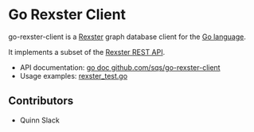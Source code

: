 Go Rexster Client
====================================

go-rexster-client is a
[Rexster](https://github.com/tinkerpop/rexster/wiki) graph database
client for the [Go language](http://golang.org/).

It implements a subset of the
[Rexster REST API](https://github.com/tinkerpop/rexster/wiki/Basic-REST-API).

* API documentation:
  [go doc github.com/sqs/go-rexster-client](http://godoc.org/github.com/sqs/go-rexster-client)
* Usage examples:
  [rexster_test.go](https://github.com/sqs/go-rexster-client/blob/master/rexster_test.go)


Contributors
------------------------------------

* Quinn Slack
